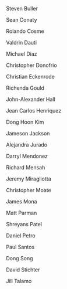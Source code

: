 Steven Buller

Sean Conaty

Rolando Cosme

Valdrin Dauti

Michael Diaz

Christopher Donofrio

Christian Eckenrode

Richenda Gould 

John-Alexander Hall

Jean Carlos Henriquez

Dong Hoon Kim

Jameson Jackson

Alejandra Jurado

Darryl Mendonez

Richard Mensah

Jeremy Miragliotta

Christopher Moate

James Mona

Matt Parman

Shreyans Patel

Daniel Petro

Paul Santos

Dong Song

David Stichter

Jill Talamo
